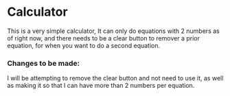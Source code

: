 # Calculator

This is a very simple calculator, It can only do
equations with 2 numbers as of right now, and there needs to be a clear button
to remover a prior equation, for when you want to do a second equation.

### Changes to be made:
I will be attempting to remove the clear button and not need to use it, as well 
as making it so that I can have more than 2 numbers per equation.